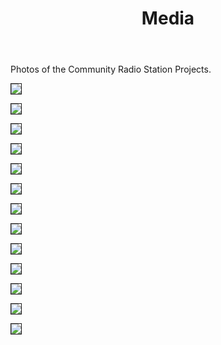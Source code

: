 ﻿---
layout: page
title: Media
permalink: /Media/
---



<p>Photos of the Community Radio Station Projects. </p>




<p></p>
<img src = "/Photos/BEC-1.jpg" border = "1" />
<p></p>

<p></p>
<img src = "/Photos/BEC-2.jpg" border = "1" />
<p></p>

<p></p>
<img src = "/Photos/BEC-3.jpg" border = "1" />
<p></p>

<p></p>
<img src = "/Photos/BEC-4.jpg" border = "1" />
<p></p>

<p></p>
<img src = "/Photos/BEC-5.jpg" border = "1" />
<p></p>

<p></p>
<img src = "/Photos/BEC-6.jpg" border = "1" />
<p></p>









<p></p>
<img src = "/Photos/MET-1.jpg" border = "1" />
<p></p>


<p></p>

<img src = "/Photos/MET-2.jpg" border = "1" />


<p></p>
<p></p>

<img src = "/Photos/MET-3.jpg" border = "1" />

<p></p>


<img src = "/Photos/vvs-1.jpg" border = "1" />

<p></p>
<p></p>

<img src = "/Photos/vvs-2.jpg" border = "1" />

<p> </p>
<p></p>
<img src = "/Photos/vvs-3.jpg" border = "1" />

<p></p>
<p></p>

<img src = "/Photos/vvs-4.jpg" border = "1" />

<p></p>
<p></p>


<p></p>

